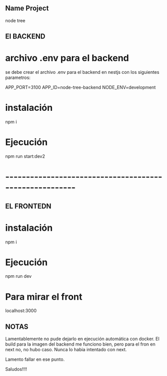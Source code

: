 ## Name Project

node tree

## El BACKEND

# archivo .env para el backend

se debe crear el archivo .env para el backend en nestjs con los siguientes parametros:

APP_PORT=3100
APP_ID=node-tree-backend
NODE_ENV=development

# instalación

npm i

# Ejecución

npm run start:dev2

# -------------------------------------------------------

## EL FRONTEDN

# instalación

npm i

# Ejecución

npm run dev

# Para mirar el front

localhost:3000

## NOTAS

Lamentablemente no pude dejarlo en ejecución automática con docker.
El build para la imagen del backend me funciono bien, pero para el fron en next no, no hubo caso.
Nunca lo habia intentado con next.

Lamento fallar en ese punto.

Saludos!!!!
